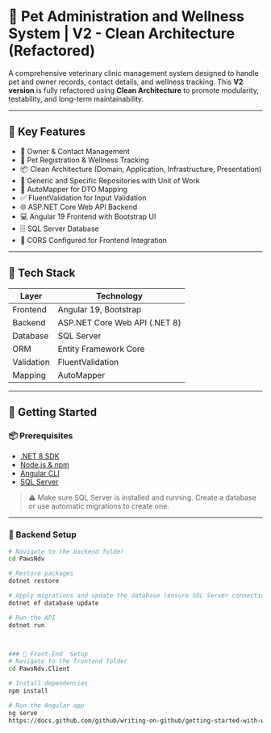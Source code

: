 # 🐾 Pet Administration and Wellness System | V2 - Clean Architecture (Refactored)

A comprehensive veterinary clinic management system designed to handle pet and owner records, contact details, and wellness tracking. This **V2 version** is fully refactored using **Clean Architecture** to promote modularity, testability, and long-term maintainability.

---

## 📌 Key Features

- 🧍 Owner & Contact Management  
- 🐶 Pet Registration & Wellness Tracking  
- 📦 Clean Architecture (Domain, Application, Infrastructure, Presentation)  
- 🧩 Generic and Specific Repositories with Unit of Work  
- 🔄 AutoMapper for DTO Mapping  
- ✅ FluentValidation for Input Validation  
- 🌐 ASP.NET Core Web API Backend  
- 💻 Angular 19 Frontend with Bootstrap UI  
- 🗄️ SQL Server Database  
- 🔐 CORS Configured for Frontend Integration  

---

## 🧱 Tech Stack

| Layer        | Technology                     |
|-------------|---------------------------------|
| Frontend     | Angular 19, Bootstrap           |
| Backend      | ASP.NET Core Web API (.NET 8)   |
| Database     | SQL Server                      |
| ORM          | Entity Framework Core           |
| Validation   | FluentValidation                |
| Mapping      | AutoMapper                      |

---

## 🚀 Getting Started

### 📦 Prerequisites

- [.NET 8 SDK](https://dotnet.microsoft.com/en-us/download)
- [Node.js & npm](https://nodejs.org/)
- [Angular CLI](https://angular.io/cli)
- [SQL Server](https://www.microsoft.com/en-us/sql-server/sql-server-downloads)

> ⚠️ Make sure SQL Server is installed and running. Create a database or use automatic migrations to create one.

---

### 🔧 Backend Setup

```bash
# Navigate to the backend folder
cd PawsNdv

# Restore packages
dotnet restore

# Apply migrations and update the database (ensure SQL Server connection string is configured)
dotnet ef database update

# Run the API
dotnet run



### 🔧 Front-End  Setup
# Navigate to the frontend folder
cd PawsNdv.Client

# Install dependencies
npm install

# Run the Angular app
ng serve
https://docs.github.com/github/writing-on-github/getting-started-with-writing-and-formatting-on-github/basic-writing-and-formatting-syntax
